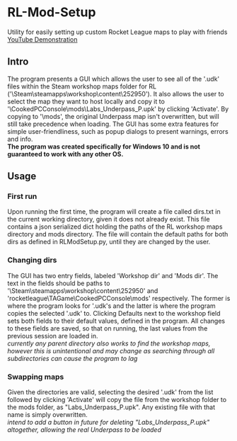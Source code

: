 # RL-Mod-Setup
Utility for easily setting up custom Rocket League maps to play with friends\
[YouTube Demonstration](https://youtu.be/xliaWYAAnXU)

## Intro
The program presents a GUI which allows the user to see all of the '.udk' files within the Steam workshop maps folder for RL ('\Steam\steamapps\workshop\content\252950'). It also allows the user to select the map they want to host locally and copy it to '\CookedPCConsole\mods\Labs_Underpass_P.upk' by clicking 'Activate'. By copying to '\mods', the original Underpass map isn't overwritten, but will still take precedence when loading. The GUI has some extra features for simple user-friendliness, such as popup dialogs to present warnings, errors and info.\
**The program was created specifically for Windows 10 and is not guaranteed to work with any other OS.**

## Usage
### First run
Upon running the first time, the program will create a file called dirs.txt in the current working directory, given it does not already exist. This file contains a json serialized dict holding the paths of the RL workshop maps directory and mods directory. The file will contain the default paths for both dirs as defined in RLModSetup.py, until they are changed by the user.

### Changing dirs
The GUI has two entry fields, labeled 'Workshop dir' and 'Mods dir'. The text in the fields should be paths to '\Steam\steamapps\workshop\content\252950' and 'rocketleague\TAGame\CookedPCConsole\mods' respectively. The former is where the program looks for '.udk's and the latter is where the program copies the selected '.udk' to. Clicking Defaults next to the workshop field sets both fields to their default values, defined in the program. All changes to these fields are saved, so that on running, the last values from the previous session are loaded in.\
*currently any parent directory also works to find the workshop maps, however this is unintentional and may change as searching through all subdirectories can cause the program to lag*

### Swapping maps
Given the directories are valid, selecting the desired '.udk' from the list followed by clicking 'Activate' will copy the file from the workshop folder to the mods folder, as "Labs_Underpass_P.upk". Any existing file with that name is simply overwritten.\
*intend to add a button in future for deleting "Labs_Underpass_P.upk" altogether, allowing the real Underpass to be loaded*

